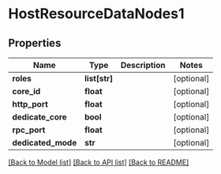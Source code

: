 # HostResourceDataNodes1

## Properties
Name | Type | Description | Notes
------------ | ------------- | ------------- | -------------
**roles** | **list[str]** |  | [optional] 
**core_id** | **float** |  | [optional] 
**http_port** | **float** |  | [optional] 
**dedicate_core** | **bool** |  | [optional] 
**rpc_port** | **float** |  | [optional] 
**dedicated_mode** | **str** |  | [optional] 

[[Back to Model list]](../README.md#documentation-for-models) [[Back to API list]](../README.md#documentation-for-api-endpoints) [[Back to README]](../README.md)

